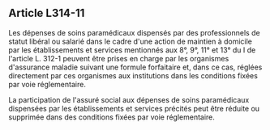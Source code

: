 ## Article L314-11

Les dépenses de soins paramédicaux dispensés par des professionnels de statut libéral ou salarié dans le
cadre d'une action de maintien à domicile par les établissements et services mentionnés aux 8°, 9°, 11° et 13°
du I de l'article L. 312-1 peuvent être prises en charge par les organismes d'assurance maladie suivant une
formule forfaitaire et, dans ce cas, réglées directement par ces organismes aux institutions dans les conditions
fixées par voie réglementaire.

La participation de l'assuré social aux dépenses de soins paramédicaux dispensées par les établissements et
services précités peut être réduite ou supprimée dans des conditions fixées par voie réglementaire.

